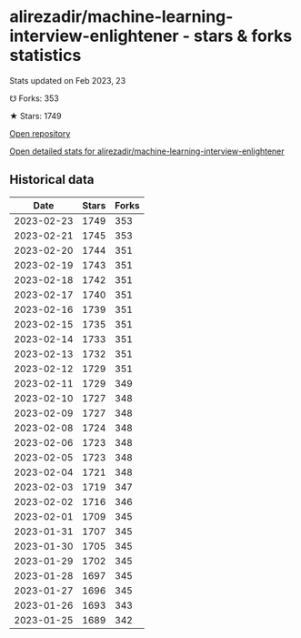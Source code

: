 # alirezadir/machine-learning-interview-enlightener - stars & forks statistics

Stats updated on Feb 2023, 23

☋ Forks: 353

★ Stars: 1749

[Open repository](https://github.com/alirezadir/machine-learning-interview-enlightener)

[Open detailed stats for alirezadir/machine-learning-interview-enlightener](https://reviewgithub.com/rep/alirezadir/machine-learning-interview-enlightener)

## Historical data
| Date | Stars | Forks |
|------|-------|-------|
| 2023-02-23 | 1749 | 353 | 
| 2023-02-21 | 1745 | 353 | 
| 2023-02-20 | 1744 | 351 | 
| 2023-02-19 | 1743 | 351 | 
| 2023-02-18 | 1742 | 351 | 
| 2023-02-17 | 1740 | 351 | 
| 2023-02-16 | 1739 | 351 | 
| 2023-02-15 | 1735 | 351 | 
| 2023-02-14 | 1733 | 351 | 
| 2023-02-13 | 1732 | 351 | 
| 2023-02-12 | 1729 | 351 | 
| 2023-02-11 | 1729 | 349 | 
| 2023-02-10 | 1727 | 348 | 
| 2023-02-09 | 1727 | 348 | 
| 2023-02-08 | 1724 | 348 | 
| 2023-02-06 | 1723 | 348 | 
| 2023-02-05 | 1723 | 348 | 
| 2023-02-04 | 1721 | 348 | 
| 2023-02-03 | 1719 | 347 | 
| 2023-02-02 | 1716 | 346 | 
| 2023-02-01 | 1709 | 345 | 
| 2023-01-31 | 1707 | 345 | 
| 2023-01-30 | 1705 | 345 | 
| 2023-01-29 | 1702 | 345 | 
| 2023-01-28 | 1697 | 345 | 
| 2023-01-27 | 1696 | 345 | 
| 2023-01-26 | 1693 | 343 | 
| 2023-01-25 | 1689 | 342 | 

